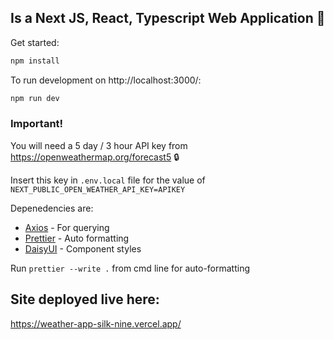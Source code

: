 ## Is a Next JS, React, Typescript Web Application :sunrise:

Get started:

```bash
npm install
```

To run development on http://localhost:3000/:

```bash
npm run dev
```

### Important!

You will need a 5 day / 3 hour API key from https://openweathermap.org/forecast5 :lock:

Insert this key in `.env.local` file for the value of `NEXT_PUBLIC_OPEN_WEATHER_API_KEY=APIKEY`

Depenedencies are:

- [Axios] - For querying
- [Prettier] - Auto formatting
- [DaisyUI] - Component styles

Run `prettier --write .` from cmd line for auto-formatting

## Site deployed live here:

https://weather-app-silk-nine.vercel.app/



[Axios]: <https://www.npmjs.com/package//axios>
[Prettier]: <https://www.npmjs.com/package/prettier>
[DaisyUI]: <https://daisyui.com/>
